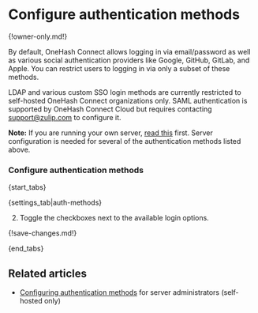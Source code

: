# Configure authentication methods

{!owner-only.md!}

By default, OneHash Connect allows logging in via email/password as well as
various social authentication providers like Google, GitHub, GitLab,
and Apple. You can restrict users to logging in via only a subset of
these methods.

LDAP and various custom SSO login methods are currently restricted to
self-hosted OneHash Connect organizations only. SAML authentication is supported
by OneHash Connect Cloud but requires contacting support@zulip.com to configure it.

**Note:** If you are running your own server,
[read this](https://zulip.readthedocs.io/en/stable/production/authentication-methods.html)
first. Server configuration is needed for several of the authentication
methods listed above.

### Configure authentication methods

{start_tabs}

{settings_tab|auth-methods}

2. Toggle the checkboxes next to the available login options.

{!save-changes.md!}

{end_tabs}

## Related articles

* [Configuring authentication methods](https://zulip.readthedocs.io/en/stable/production/authentication-methods.html)
  for server administrators (self-hosted only)
